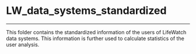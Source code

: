 # LW_data_systems_standardized

***

This folder contains the standardized information of the users of LifeWatch data systems. 
This information is further used to calculate statistics of the user analysis.